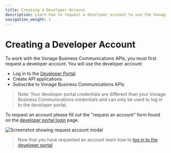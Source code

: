 ```yaml
---
title: Creating a Developer Account
description: Learn how to request a developer account to use the Vonage Business Communications APIs
navigation_weight: 1
---
```


#  Creating a Developer Account

To work with the Vonage Business Communications APIs, you must first request a developer account. You will use the developer account:

* Log in to the [Developer Portal](https://developer.vonage.com)
* Create API applications
* Subscribe to Vonage Business Communications APIs

> Note: Your developer portal credentials are different than your Vonage Business Communications credentials and can only be used to log in to the developer portal.

To request an account please fill out the "request an account" form found on the [developer portal login](https://developer.vonage.com) page.

![Screenshot showing request account modal](/assets/images/vbc/create-account.png)

> Now that you have requested an account learn how to [log in to the developer portal](/getting-started/logging-in)